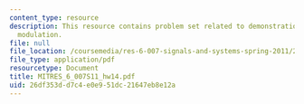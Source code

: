 ```yaml
---
content_type: resource
description: This resource contains problem set related to demonstration of amplitude
  modulation.
file: null
file_location: /coursemedia/res-6-007-signals-and-systems-spring-2011/26df353dd7c4e0e951dc21647eb8e12a_MITRES_6_007S11_hw14.pdf
file_type: application/pdf
resourcetype: Document
title: MITRES_6_007S11_hw14.pdf
uid: 26df353d-d7c4-e0e9-51dc-21647eb8e12a
---
```

